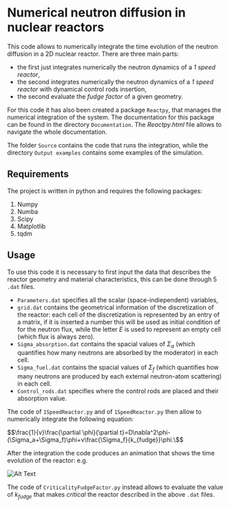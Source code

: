 # Numerical neutron diffusion in nuclear reactors
This code allows to numerically integrate the time evolution of the neutron diffusion in a 2D nuclear reactor. There are three main parts:
- the first just integrates numerically the neutron dynamics of a _1 speed reactor_,
- the second integrates numerically the neutron dynamics of a _1 speed reactor_ with dynamical control rods insertion,
- the second evaluate the _fudge factor_ of a given geometry.

For this code it has also been created a package `Reactpy`, that manages the numerical integration of the system. The documentation for this package can be found in the directory `Documentation`. The _Reactpy.html_ file allows to navigate the whole documentation.

The folder `Source` contains the code that runs the integration, while the directory `Output examples` contains some examples of the simulation.
## Requirements
The project is written in python and requires the following packages:
1. Numpy
2. Numba
3. Scipy
4. Matplotlib
5. tqdm

## Usage
To use this code it is necessary to first input the data that describes the reactor geometry and material characteristics, this can be done through 5 `.dat` files.
- `Parameters.dat` specifies all the scalar (space-indiependent) variables,
- `grid.dat` contains the geometrical information of the discretization of the reactor: each cell of the discretization is represented by an entry of a matrix, if it is inserted a number this will be used as initial condition of for the neutron flux, while the letter _E_ is used to represent an empty cell (which flux is always zero).
- `Sigma_absorption.dat` contains the spacial values of $\Sigma_a$ (which quantifies how many neutrons are absorbed by the moderator) in each cell.
- `Sigma_fuel.dat` contains the spacial values of $\Sigma_f$ (which quantifies how many neutrons are produced by each external neutron-atom scattering) in each cell.
- `Control_rods.dat` specifies where the control rods are placed and their absorption value.

The code of `1SpeedReactor.py` and of `1SpeedReactor.py` then allow to numerically integrate the following equation:

$$\frac{1}{v}\frac{\partial \phi}{\partial t}=D\nabla^2\phi-(\Sigma_a+\Sigma_f)\phi+v\frac{\Sigma_f}{k_{fudge}}\phi.\$$

After the integration the code produces an animation that shows the time evolution of the reactor: e.g.

![Alt Text](https://github.com/MorelliLuca/Neutron-diffusion/blob/master/Output%20examples/filename.gif?raw=true)

The code of `CriticalityFudgeFactor.py` instead allows to evaluate the value of $k_{fudge}$ that makes _critical_ the reactor described in the above `.dat` files.

